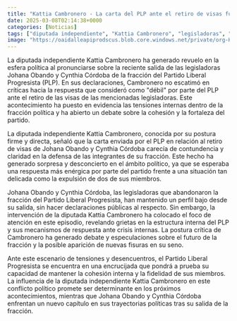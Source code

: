 ```yaml
---
title: "Kattia Cambronero - La carta del PLP ante el retiro de visas fue débil"
date: 2025-03-08T02:14:38+0000
categories: [Noticias]
tags: ["diputada independiente", "Kattia Cambronero", "legisladoras", "Partido Liberal Progresista", "fracción política", "tensiones internas", "respuesta contundente."]
image: "https://oaidalleapiprodscus.blob.core.windows.net/private/org-HKmKxpuNw3Y88lm4EBrIPq0n/user-ZwiCXOggLL8ZNNKE2g7rXFmV/img-799iMCqP4eAkM6O7u0N8hKXs.png?st=2025-03-08T01%3A14%3A38Z&se=2025-03-08T03%3A14%3A38Z&sp=r&sv=2024-08-04&sr=b&rscd=inline&rsct=image/png&skoid=d505667d-d6c1-4a0a-bac7-5c84a87759f8&sktid=a48cca56-e6da-484e-a814-9c849652bcb3&skt=2025-03-07T21%3A56%3A40Z&ske=2025-03-08T21%3A56%3A40Z&sks=b&skv=2024-08-04&sig=0DM7cRCoEJSxjHdTPDqri7tocoLW7MaQN6MQUsaLQFU%3D"
---
```


La diputada independiente Kattia Cambronero ha generado revuelo en la esfera política al pronunciarse sobre la reciente salida de las legisladoras Johana Obando y Cynthia Córdoba de la fracción del Partido Liberal Progresista (PLP). En sus declaraciones, Cambronero no escatimó en críticas hacia la respuesta que consideró como "débil" por parte del PLP ante el retiro de las visas de las mencionadas legisladoras. Este acontecimiento ha puesto en evidencia las tensiones internas dentro de la fracción política y ha abierto un debate sobre la cohesión y la fortaleza del partido.

La diputada independiente Kattia Cambronero, conocida por su postura firme y directa, señaló que la carta enviada por el PLP en relación al retiro de visas de Johana Obando y Cynthia Córdoba carecía de contundencia y claridad en la defensa de las integrantes de su fracción. Este hecho ha generado sorpresa y desconcierto en el ámbito político, ya que se esperaba una respuesta más enérgica por parte del partido frente a una situación tan delicada como la expulsión de dos de sus miembros.

Johana Obando y Cynthia Córdoba, las legisladoras que abandonaron la fracción del Partido Liberal Progresista, han mantenido un perfil bajo desde su salida, sin hacer declaraciones públicas al respecto. Sin embargo, la intervención de la diputada Kattia Cambronero ha colocado el foco de atención en este episodio, revelando grietas en la estructura interna del PLP y sus mecanismos de respuesta ante crisis internas. La postura crítica de Cambronero ha generado debate y especulaciones sobre el futuro de la fracción y la posible aparición de nuevas fisuras en su seno.

Ante este escenario de tensiones y desencuentros, el Partido Liberal Progresista se encuentra en una encrucijada que pondrá a prueba su capacidad de mantener la cohesión interna y la fidelidad de sus miembros. La influencia de la diputada independiente Kattia Cambronero en este conflicto político promete ser determinante en los próximos acontecimientos, mientras que Johana Obando y Cynthia Córdoba enfrentan un nuevo capítulo en sus trayectorias políticas tras su salida de la fracción.
    